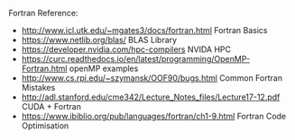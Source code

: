 Fortran Reference:
- http://www.icl.utk.edu/~mgates3/docs/fortran.html Fortran Basics
- https://www.netlib.org/blas/ BLAS Library
- https://developer.nvidia.com/hpc-compilers NVIDA HPC
- https://curc.readthedocs.io/en/latest/programming/OpenMP-Fortran.html openMP examples
- http://www.cs.rpi.edu/~szymansk/OOF90/bugs.html Common Fortran Mistakes
- http://adl.stanford.edu/cme342/Lecture_Notes_files/Lecture17-12.pdf CUDA + Fortran
- https://www.ibiblio.org/pub/languages/fortran/ch1-9.html Fortran Code Optimisation
